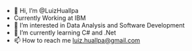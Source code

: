 - 👋 Hi, I’m @LuizHuallpa
- Currently Working at IBM
- 👀 I’m interested in Data Analysis and Software Development
- 🌱 I’m currently learning C# and .Net
- 📫 How to reach me luiz.huallpa@gmail.com

